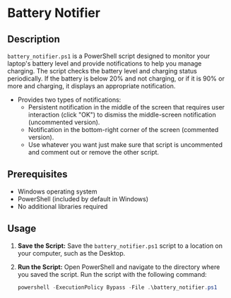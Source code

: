 # Battery Notifier

## Description

`battery_notifier.ps1` is a PowerShell script designed to monitor your laptop's battery level and provide notifications to help you manage charging. The script checks the battery level and charging status periodically. If the battery is below 20% and not charging, or if it is 90% or more and charging, it displays an appropriate notification.

- Provides two types of notifications:
  - Persistent notification in the middle of the screen that requires user interaction (click "OK") to dismiss the middle-screen notification (uncommented version).
  - Notification in the bottom-right corner of the screen (commented version).
  - Use whatever you want just make sure that script is uncommented and comment out or remove the other script.


## Prerequisites

- Windows operating system
- PowerShell (included by default in Windows)
- No additional libraries required

## Usage

1. **Save the Script:**
   Save the `battery_notifier.ps1` script to a location on your computer, such as the Desktop.


2. **Run the Script:**
   Open PowerShell and navigate to the directory where you saved the script. Run the script with the following command:

   ```powershell
   powershell -ExecutionPolicy Bypass -File .\battery_notifier.ps1
    ```



